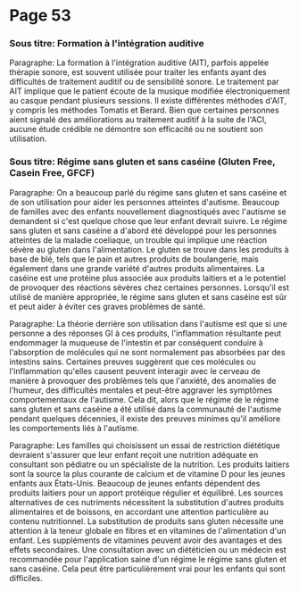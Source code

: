 # Page 53
### Sous titre: Formation à l'intégration auditive
Paragraphe: La formation à l'intégration auditive (AIT), parfois appelée thérapie sonore, est souvent utilisée pour traiter les enfants ayant des difficultés de traitement auditif ou de sensibilité sonore. Le traitement par AIT implique que le patient écoute de la musique modifiée électroniquement au casque pendant plusieurs sessions. Il existe différentes méthodes d'AIT, y compris les méthodes Tomatis et Berard. Bien que certaines personnes aient signalé des améliorations au traitement auditif à la suite de l'ACI, aucune étude crédible ne démontre son efficacité ou ne soutient son utilisation.

### Sous titre: Régime sans gluten et sans caséine (Gluten Free, Casein Free, GFCF)
Paragraphe: On a beaucoup parlé du régime sans gluten et sans caséine et de son utilisation pour aider les personnes atteintes d'autisme. Beaucoup de familles avec des enfants nouvellement diagnostiqués avec l'autisme se demandent si c'est quelque chose que leur enfant devrait suivre. Le régime sans gluten et sans caséine a d'abord été développé pour les personnes atteintes de la maladie coeliaque, un trouble qui implique une réaction sévère au gluten dans l'alimentation. Le gluten se trouve dans les produits à base de blé, tels que le pain et autres produits de boulangerie, mais également dans une grande variété d'autres produits alimentaires. La caséine est une protéine plus associée aux produits laitiers et a le potentiel de provoquer des réactions sévères chez certaines personnes. Lorsqu'il est utilisé de manière appropriée, le régime sans gluten et sans caséine est sûr et peut aider à éviter ces graves problèmes de santé.

Paragraphe: La théorie derrière son utilisation dans l'autisme est que si une personne a des réponses GI à ces produits, l'inflammation résultante peut endommager la muqueuse de l'intestin et par conséquent conduire à l'absorption de molécules qui ne sont normalement pas absorbées par des intestins sains. Certaines preuves suggèrent que ces molécules ou l'inflammation qu'elles causent peuvent interagir avec le cerveau de manière à provoquer des problèmes tels que l'anxiété, des anomalies de l'humeur, des difficultés mentales et peut-être aggraver les symptômes comportementaux de l'autisme. Cela dit, alors que le régime de le régime sans gluten et sans caséine a été utilisé dans la communauté de l'autisme pendant quelques décennies, il existe des preuves minimes qu'il améliore les comportements liés à l'autisme.

Paragraphe: Les familles qui choisissent un essai de restriction diététique devraient s'assurer que leur enfant reçoit une nutrition adéquate en consultant son pédiatre ou un spécialiste de la nutrition. Les produits laitiers sont la source la plus courante de calcium et de vitamine D pour les jeunes enfants aux États-Unis. Beaucoup de jeunes enfants dépendent des produits laitiers pour un apport protéique régulier et équilibré. Les sources alternatives de ces nutriments nécessitent la substitution d'autres produits alimentaires et de boissons, en accordant une attention particulière au contenu nutritionnel. La substitution de produits sans gluten nécessite une attention à la teneur globale en fibres et en vitamines de l'alimentation d'un enfant. Les suppléments de vitamines peuvent avoir des avantages et des effets secondaires. Une consultation avec un diététicien ou un médecin est recommandée pour l'application saine d'un régime le  régime sans gluten et sans caséine. Cela peut être particulièrement vrai pour les enfants qui sont difficiles.
